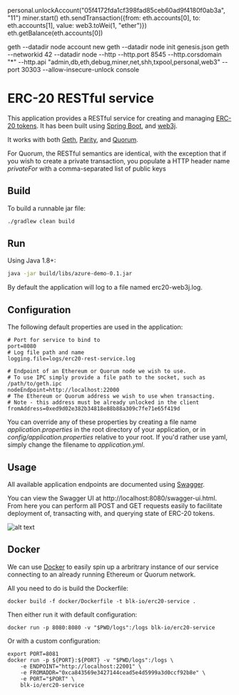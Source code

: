 personal.unlockAccount("05f4172fda1cf398fad85ceb60ad9f4180f0ab3a", "11")
miner.start()
eth.sendTransaction({from: eth.accounts[0], to: eth.accounts[1], value: web3.toWei(1, "ether")})
eth.getBalance(eth.accounts[0])

geth --datadir node account new
geth --datadir node init genesis.json
geth --networkid 42 --datadir node --http --http.port 8545 --http.corsdomain "*" --http.api "admin,db,eth,debug,miner,net,shh,txpool,personal,web3" --port 30303 --allow-insecure-unlock console

# ERC-20 RESTful service

This application provides a RESTful service for creating and managing 
[ERC-20 tokens](https://github.com/ethereum/EIPs/issues/20). 
It has been built using [Spring Boot](https://projects.spring.io/spring-boot/), and 
[web3j](https://web3j.io).

It works with both [Geth](https://github.com/ethereum/go-ethereum), 
[Parity](https://github.com/paritytech/parity), and 
[Quorum](https://github.com/jpmorganchase/quorum).

For Quorum, the RESTful semantics are identical, with the exception that if you wish to create 
a private transaction, you populate a HTTP header name *privateFor* with a comma-separated
list of public keys


## Build

To build a runnable jar file:

```bash
./gradlew clean build
```

## Run

Using Java 1.8+:

```bash
java -jar build/libs/azure-demo-0.1.jar 
```

By default the application will log to a file named erc20-web3j.log. 


## Configuration

The following default properties are used in the application:

```properties
# Port for service to bind to
port=8080
# Log file path and name
logging.file=logs/erc20-rest-service.log

# Endpoint of an Ethereum or Quorum node we wish to use. 
# To use IPC simply provide a file path to the socket, such as /path/to/geth.ipc
nodeEndpoint=http://localhost:22000
# The Ethereum or Quorum address we wish to use when transacting.
# Note - this address must be already unlocked in the client
fromAddress=0xed9d02e382b34818e88b88a309c7fe71e65f419d
```

You can override any of these properties by creating a file name 
*application.properties* in the root directory of your application, or in 
*config/application.properties* relative to your root. If you'd rather use yaml, 
simply change the filename to *application.yml*.


## Usage

All available application endpoints are documented using [Swagger](http://swagger.io/).

You can view the Swagger UI at http://localhost:8080/swagger-ui.html. From here you
can perform all POST and GET requests easily to facilitate deployment of, transacting 
with, and querying state of ERC-20 tokens.

![alt text](https://github.com/blk-io/erc20-rest-service/raw/master/images/full-swagger-ui.png "Swagger UI screen capture")


## Docker

We can use [Docker](https://www.docker.com/) to easily spin up a arbritrary instance 
of our service connecting to an already running Ethereum or Quorum network.

All you need to do is build the Dockerfile:

```docker
docker build -f docker/Dockerfile -t blk-io/erc20-service .
```

Then either run it with default configuration:
```docker
docker run -p 8080:8080 -v "$PWD/logs":/logs blk-io/erc20-service
```
 
Or with a custom configuration:

```docker
export PORT=8081
docker run -p ${PORT}:${PORT} -v "$PWD/logs":/logs \
    -e ENDPOINT="http://localhost:22001" \
    -e FROMADDR="0xca843569e3427144cead5e4d5999a3d0ccf92b8e" \
    -e PORT="$PORT" \
    blk-io/erc20-service
```
